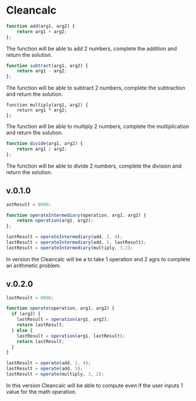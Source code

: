 # Cleancalc


```javascript
function add(arg1, arg2) {
	return arg1 + arg2;
};
```
  The function will be able to add 2 numbers, complete the addition and return the solution. 

```javascript
function subtract(arg1, arg2) {
	return arg1 - arg2;
};
```
  The function will be able to subtract 2 numbers, complete the subtraction and return the solution.

```javascriptS
function multiply(arg1, arg2) {
	return arg1 * arg2;
};
```
The function will be able to multiply 2 numbers, complete the multiplication and return the solution.

```javascript
function divide(arg1, arg2) {
	return arg1 / arg2;
};
```
  The function will be able to divide 2 numbers, complete the division and return the solution.

 v.0.1.0 
---
```javascript
astResult = 0000;

function operateIntermediary(operation, arg1, arg2) {
	return operation(arg1, arg2);
};

lastResult = operateIntermediary(add, 2, 4);
lastResult = operateIntermediary(add, 5, lastResult);
lastResult = operateIntermediary(multiply, 3,2);
```
In version the Cleancalc will be a to take 1 operation and 2 agrs to complete an arithmetic problem. 

 v.0.2.0 
---
```javascript
lastResult = 0000;

function operate(operation, arg1, arg2) {
  if (arg2) {
    lastResult = operation(arg1, arg2);
    return lastResult;
  } else {
    lastResult = operation(arg1, lastResult);
    return lastResult;
  }
}

lastResult = operate(add, 2, 4);
lastResult = operate(add, 5);
lastResult = operate(multiply, 3, 2);
```
In this version Cleancalc  will be able to compute even if the user inputs 1 value for the math operation. 